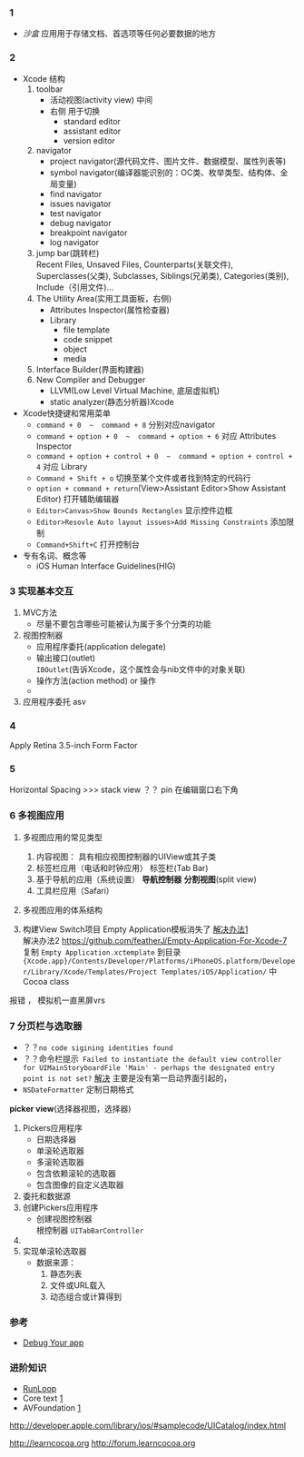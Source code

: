 

### 1
- *沙盒*  应用用于存储文档、首选项等任何必要数据的地方

### 2
- Xcode 结构
    1. toolbar
        * 活动视图(activity view)   中间
        * 右侧  用于切换
            + standard editor
            + assistant editor
            + version editor
    2. navigator
        * project navigator(源代码文件、图片文件、数据模型、属性列表等)
        * symbol navigator(编译器能识别的：OC类、枚举类型、结构体、全局变量)
        * find navigator
        * issues navigator
        * test navigator
        * debug navigator
        * breakpoint navigator
        * log navigator
    3. jump bar(跳转栏)  
        Recent Files, Unsaved Files, Counterparts(关联文件), Superclasses(父类), Subclasses, Siblings(兄弟类), Categories(类别), Include（引用文件)...
    4. The Utility Area(实用工具面板，右侧)
        * Attributes Inspector(属性检查器)
        * Library
            + file template
            + code snippet
            + object
            + media
    5. Interface Builder(界面构建器)
    6. New Compiler and Debugger
        - LLVM(Low Level Virtual Machine, 底层虚拟机)
        - static analyzer(静态分析器)Xcode
- Xcode快捷键和常用菜单
    + `command + 0  ~  command + 8` 分别对应navigator
    + `command + option + 0  ~  command + option + 6` 对应 Attributes Inspector
    + `command + option + control + 0  ~  command + option + control + 4`  对应 Library
    + `Command + Shift + o`  切换至某个文件或者找到特定的代码行
    + `option + command + return`(View>Assistant Editor>Show Assistant Editor) 打开辅助编辑器
    + `Editor>Canvas>Show Bounds Rectangles`   显示控件边框
    + `Editor>Resovle Auto layout issues>Add Missing Constraints`  添加限制
    + `Command+Shift+C` 打开控制台
- 专有名词、概念等
    - iOS Human Interface Guidelines(HIG)


### 3 实现基本交互

1. MVC方法
    - 尽量不要包含哪些可能被认为属于多个分类的功能
3. 视图控制器
    - 应用程序委托(application delegate)
    - 输出接口(outlet)  
        `IBOutlet`(告诉Xcode，这个属性会与nib文件中的对象关联)
    - 操作方法(action method) or 操作
    - 
4. 应用程序委托
asv
### 4 
Apply Retina 3.5-inch Form Factor


### 5
Horizontal Spacing  >>>   stack view  ？？
pin  在编辑窗口右下角



### 6 多视图应用
1. 多视图应用的常见类型
    1. 内容视图： 具有相应视图控制器的UIView或其子类
    2. 标签栏应用（电话和时钟应用）    标签栏(Tab Bar)
    3. 基于导航的应用（系统设置） **导航控制器**  **分割视图**(split view)
    4. 工具栏应用（Safari）
2. 多视图应用的体系结构

3. 构建View Switch项目
Empty Application模板消失了  [解决办法1](http://jingyan.baidu.com/article/2a138328bd73f2074b134f6d.html)  
解决办法2
https://github.com/featherJ/Empty-Application-For-Xcode-7
复制 `Empty Application.xctemplate` 到目录`{Xcode.app}/Contents/Developer/Platforms/iPhoneOS.platform/Developer/Library/Xcode/Templates/Project Templates/iOS/Application/` 中
Cocoa class 

报错 ， 模拟机一直黑屏vrs

### 7 分页栏与选取器
- ？？`no code sigining identities found`
- ？？命令栏提示` Failed to instantiate the default view controller for UIMainStoryboardFile 'Main' - perhaps the designated entry point is not set?` [解决](http://blog.csdn.net/jiajiayouba/article/details/41678101)  主要是没有第一启动界面引起的，
- `NSDateFormatter` 定制日期格式

 **picker view**(选择器视图，选择器)  
 1. Pickers应用程序
    - 日期选择器
    - 单滚轮选取器
    - 多滚轮选取器
    - 包含依赖滚轮的选取器
    - 包含图像的自定义选取器
 2. 委托和数据源
 3. 创建Pickers应用程序
    - 创建视图控制器  
     根控制器  `UITabBarController`
 4. 
5. 实现单滚轮选取器 
    - 数据来源：
        1. 静态列表
        2. 文件或URL载入
        3. 动态组合或计算得到





### 参考
- [Debug Your app](http://www.cocoachina.com/ios/20141128/10358.html)
### 进阶知识
- [RunLoop](http://www.cocoachina.com/ios/20150601/11970.html)
- Core text [1](http://www.cocoachina.com/industry/20140521/8504.html)
- AVFoundation [1](http://www.cocoachina.com/ios/20150528/11966.html)

http://developer.apple.com/library/ios/#samplecode/UICatalog/index.html

http://learncocoa.org
http://forum.learncocoa.org 
